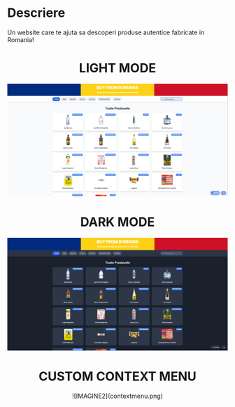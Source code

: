 # Descriere

Un website care te ajuta sa descoperi produse autentice fabricate in Romania!

<h1 align="center"><b>LIGHT MODE</b></h1>

![IMAGINE1](imagine1.png)

<h1 align="center"><b>DARK MODE</b></h1>

![IMAGINE2](imagine2.png)

<h1 align="center"><b>CUSTOM CONTEXT MENU</b></h1>

<div align="center">
![IMAGINE2](contextmenu.png)
</div>
